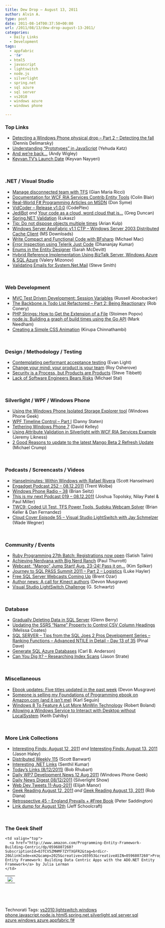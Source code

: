 ```yaml
---
title: Dew Drop – August 13, 2011
author: Alvin A.
type: post
date: 2011-08-14T00:37:50+00:00
url: /2011/08/13/dew-drop-august-13-2011/
categories:
  - Daily Links
  - Development
tags:
  - appfabric
  - 'f#'
  - html5
  - javascript
  - lightswitch
  - node.js
  - silverlight
  - spring.net
  - sql azure
  - sql server
  - vs2010
  - windows azure
  - windows phone

---
```

### <a name="top"></a>Top Links

  * [Detecting a Windows Phone physical drop &#8211; Part 2 &#8211; Detecting the fall][1] (Dennis Delimarsky)
  * [Understanding “Prototypes” in JavaScript][2] (Yehuda Katz)
  * [And we’re back…][3] (Andy Wigley)
  * [Keyvan.TV&#8217;s Launch Date][4] (Keyvan Nayyeri)

&#160;

### <a name="dotnet"></a>.NET / Visual Studio

  * [Manage disconnected team with TFS][5] (Gian Maria Ricci)
  * [Documentation for WCF RIA Services Contrib Entity Tools][6] (Colin Blair)
  * [Real-World F# Programming Articles on MSDN][7] (Don Syme)
  * <a href="http://vidcoder.codeplex.com/releases/view/71622" target="_blank">VidCoder &#8211; Release v1.0.0</a> (CodePlex)
  * [JediBot][8] _and_ [Your code as a cloud, word cloud that is&#8230;][9] (Greg Duncan)
  * [Spring.NET Validation][10] (Łukasz)
  * [Tip: Do not dispose objects multiple times][11] (Arian Kulp)
  * [Windows Server AppFabric v1.1 CTP &#8211; Windows Server 2003 Distributed Cache Client][12] (MS Downloads)
  * [Write Compact and Functional Code with BFsharp][13] (Michael Mac)
  * [Error Inspection using Telerik Just Code][14] (Dhananjay Kumar)
  * [Enums in the Entity Designer][15] (Sarah McDevitt)
  * [Hybrid Reference Implementation Using BizTalk Server, Windows Azure & SQL Azure][16] (Valery Mizonov)
  * [Validating Emails for System.Net.Mail][17] (Steve Smith)

&#160;

### <a name="web"></a>Web Development

  * [MVC Test Driven Development: Session Variables][18] (Russell Aboobacker)
  * [The Backbone.js Todo List Refactored &#8211; Part 2: Being Reactionary][19] (Rob Conery)
  * [PHP Strings: How to Get the Extension of a File][20] (Stoimen Popov)
  * [node.js: Building a graph of build times using the Go API][21] (Mark Needham)
  * [Creating a Simple CSS Animation][22] (Kirupa Chinnathambi)

&#160;

### <a name="design"></a>Design / Methodology / Testing

  * [Contemplating performant acceptance testing][23] (Evan Light)
  * [Change your mind: your product is your team][24] (Roy Osherove)
  * [Security is a Process, but Products are Products][25] (Steve Tibbett)
  * [Lack of Software Engineers Bears Risks][26] (Michael Stal)

&#160;

### <a name="silverlight"></a>Silverlight / WPF / Windows Phone

  * [Using the Windows Phone Isolated Storage Explorer tool][27] (Windows Phone Geek)
  * [WPF Timeline Control &#8211; Part I][28] (Danny Staten)
  * [Tethering Windows Phone 7][29] (David Kelley)
  * [Using Attribute Validation in Silverlight with WCF RIA Services Example][30] (Jeremy Likness)
  * [2 Good Reasons to update to the latest Mango Beta 2 Refresh Update][31] (Michael Crump)

&#160;

### <a name="podcasts"></a>Podcasts / Screencasts / Videos

  * <a href="http://feedproxy.google.com/~r/HanselminutesCompleteMP3/~3/GoWpCAtwGEU/default.aspx" target="_blank">Hanselminutes: Within Windows with Rafael Rivera</a> (Scott Hanselman)
  * [Engadget Podcast 252 &#8211; 08.12.2011][32] (Trent Wolbe)
  * [Windows Phone Radio &#8211; 38][33] (Brian Seitz)
  * [This is my next Podcast 019 – 08.12.2011][34] (Joshua Topolsky, Nilay Patel & Paul Miller)
  * [TWC9: Coded UI Test, TFS Power Tools, Sudoku Webcam Solver][35] (Brian Keller & Dan Fernandez)
  * <a href="http://channel9.msdn.com/Shows/Cloud+Cover/Episode-55-Visual-Studio-LightSwitch-with-Jay-Schmelzer" target="_blank">Cloud Cover Episode 55 &#8211; Visual Studio LightSwitch with Jay Schmelzer</a> (Wade Wegner)

&#160;

### <a name="events"></a>Community / Events

  * [Ruby Programming 27th Batch: Registrations now open][36] (Satish Talim)
  * [Achieving Nerdvana with Big Nerd Ranch][37] (Paul Thurrott)
  * [Webcast: “Mango” Jump Start! Aug. 23-24! Pass it on…][38] (Kim Spilker)
  * [Journey to SQL PASS Summit 2011 – Part 2 – Logistics][39] (Luke Hayler)
  * [Free SQL Server Webcasts Coming Up][40] (Brent Ozar)
  * [Author news: A call for Kinect authors][41] (Devon Musgrave)
  * [Visual Studio LightSwitch Challenge][42] (G. Schwartz)

&#160;

### <a name="db"></a>Database

  * [Gradually Deleting Data in SQL Server][43] (Glenn Berry)
  * [Updating the SSRS “Name” Property to Control CSV Column Headings][44] (Melissa Coates)
  * [SQL SERVER – Tips from the SQL Joes 2 Pros Development Series – Ranking Functions – Advanced NTILE in Detail – Day 13 of 35][45] (Pinal Dave)
  * [Generate SQL Azure Databases][46] (Carl B. Anderson)
  * [Can You Dig It? – Researching Index Scans][47] (Jason Strate)

&#160;

### <a name="misc"></a>Miscellaneous

  * [Ebook updates: Five titles updated in the past week][48] (Devon Musgrave)
  * [Someone is selling my Foundations of Programming ebook on Amazon.com (and it isn&#8217;t me)][49] (Karl Seguin)
  * [Windows 8 To Feature A Lot More MinWin Technology][50] (Robert Boland)
  * [Allowing a Windows Service to Interact with Desktop without LocalSystem][51] (Keith Dahlby)

&#160;

### <a name="links"></a>More Link Collections

  * [Interesting Finds: August 12, 2011][52] _and_ [Interesting Finds: August 13, 2011][53] (Jason Haley)
  * [Distributed Weekly 115][54] (Scott Banwart)
  * [Interesting .NET Links][55] (Senthil Kumar)
  * [Today&#8217;s Links (8/12/2011)][56] (Bob Rhubart)
  * [Daily WP7 Development News 12 Aug 2011][57] (Windows Phone Geek)
  * [Daily News Digest 08/12/2011][58] (Silverlight Show)
  * <a href="http://webdevtweets.blogspot.com/2011/08/11-aug-2011.html" target="_blank">Web Dev Tweets 11-Aug-2011</a> (Elijah Manor)
  * [Geek Reading August 12, 2011][59] _and_ [Geek Reading August 13, 2011][60] (Rob Diana)
  * [Retrospective 45 – England Prevails + #Free Book][61] (Peter Saddington)
  * [Link dump for August 12th][62] (Jeff Schoolcraft)

&#160;

### <a name="shelf"></a>The Geek Shelf

<table border="0" cellspacing="0" cellpadding="0">
  <tr>
    <td>
      <img data-recalc-dims="1" decoding="async" src="https://i0.wp.com/ecx.images-amazon.com/images/I/41%252Bw0rGgACL._SL160_.jpg?w=660" />
    </td>
    
    <td valign="top">
      <a href="http://www.amazon.com/Programming-Entity-Framework-Building-Centric/dp/0596807260?SubscriptionId=0JTCV5ZMHMF7ZYTXGFR2&tag=brdicr-20&linkCode=xm2&camp=2025&creative=165953&creativeASIN=0596807260">Programming Entity Framework: Building Data Centric Apps with the ADO.NET Entity Framework</a> by Julia Lerman
    </td>
  </tr>
</table>

&#160;

<div style="padding-bottom: 0px; margin: 0px; padding-left: 0px; padding-right: 0px; display: inline; float: none; padding-top: 0px" id="scid:C16BAC14-9A3D-4c50-9394-FBFEF7A93539:425087ca-22be-4f76-8e8d-94b122d3aec2" class="wlWriterEditableSmartContent">
  <!--dotnetkickit-->
</div>

&#160;

<div style="padding-bottom: 0px; margin: 0px; padding-left: 0px; padding-right: 0px; display: inline; float: none; padding-top: 0px" id="scid:0767317B-992E-4b12-91E0-4F059A8CECA8:feb1a806-f2b6-42c0-bc9b-4d92ecf26b90" class="wlWriterEditableSmartContent">
  Technorati Tags: <a href="http://technorati.com/tags/vs2010" rel="tag">vs2010</a>,<a href="http://technorati.com/tags/lightswitch" rel="tag">lightswitch</a>,<a href="http://technorati.com/tags/windows+phone" rel="tag">windows phone</a>,<a href="http://technorati.com/tags/javascript" rel="tag">javascript</a>,<a href="http://technorati.com/tags/node.js" rel="tag">node.js</a>,<a href="http://technorati.com/tags/html5" rel="tag">html5</a>,<a href="http://technorati.com/tags/spring.net" rel="tag">spring.net</a>,<a href="http://technorati.com/tags/silverlight" rel="tag">silverlight</a>,<a href="http://technorati.com/tags/sql+server" rel="tag">sql server</a>,<a href="http://technorati.com/tags/sql+azure" rel="tag">sql azure</a>,<a href="http://technorati.com/tags/windows+azure" rel="tag">windows azure</a>,<a href="http://technorati.com/tags/appfabric" rel="tag">appfabric</a>,<a href="http://technorati.com/tags/f%23" rel="tag">f#</a>
</div>

 [1]: http://feeds.dzone.com/~r/zones/dotnet/~3/pLeRsy5syk0/detecting-windows-phone-0
 [2]: http://feedproxy.google.com/~r/KatzGotYourTongue/~3/CeVa9V66Jj0/
 [3]: http://mobileworld.appamundi.com/blogs/andywigley/archive/2011/08/12/and-we-re-back.aspx
 [4]: http://www.nayyeri.net/keyvan-tv-launch-date
 [5]: http://feedproxy.google.com/~r/AlkampferEng/~3/lFnADzo8gMk/
 [6]: http://www.riaservicesblog.com/Blog/post/Documentation-for-WCF-RIA-Services-Contrib-Entity-Tools.aspx
 [7]: http://blogs.msdn.com/b/fsharpteam/archive/2011/08/13/real-world-f-programming-articles-on-msdn.aspx
 [8]: http://channel9.msdn.com/coding4fun/kinect/JediBot
 [9]: http://channel9.msdn.com/coding4fun/blog/Your-code-as-a-cloud-word-cloud-that-is
 [10]: http://www.javablogs.com/Jump.action?id=667781
 [11]: http://feedproxy.google.com/~r/ArianKulp/~3/XlTeK4TE7zM/tip-do-not-dispose-objects-multiple-times
 [12]: http://feedproxy.google.com/~r/MicrosoftDownloadCenter/~3/0Da6u7XNxQo/details.aspx
 [13]: http://www.codeproject.com/KB/library/BFsharp.aspx
 [14]: http://debugmode.net/2011/08/13/error-inspection-using-telerik-just-code/
 [15]: http://blogs.msdn.com/b/efdesign/archive/2011/08/12/enums-in-the-entity-designer.aspx
 [16]: http://windowsazurecat.com/2011/08/hybrid-reference-implementation-biztalk-server-windows-azure-sql-azure/
 [17]: http://stevesmithblog.com/blog/validating-emails-for-system-net-mail/
 [18]: http://www.codeproject.com/KB/aspnet/SessionVariables.aspx
 [19]: http://feedproxy.google.com/~r/wekeroad/EeKc/~3/0SbfbzCl-OU/8831772818
 [20]: http://feeds.dzone.com/~r/zones/css/~3/VrWhzN7bmz0/php-strings-how-get-extension
 [21]: http://feedproxy.google.com/~r/MarkNeedham/~3/-97zqZuCQ5U/
 [22]: http://www.kirupa.com/html5/creating_simple_css_animation.htm
 [23]: http://evan.tiggerpalace.com/articles/2011/08/12/contemplating-performant-acceptance-testing/
 [24]: http://feedproxy.google.com/~r/5whys/~3/8Q9EDxdUZ50/change-your-mind-your-product-is-your-team.html
 [25]: http://feedproxy.google.com/~r/stevex-blog/~3/VlWO1pJIJIM/
 [26]: http://www.infoq.com/news/2011/08/lackeng
 [27]: http://www.windowsphonegeek.com/tips/Using-the-Windows-Phone-Isolated-Storage-Explorer-tool
 [28]: http://www.codeproject.com/KB/WPF/WPFTimelineControl_I.aspx
 [29]: http://www.dzone.com/news/tethering-windows-phone-7
 [30]: http://feedproxy.google.com/~r/CSharperImage/~3/0uydJaBnJU8/using-attribute-validation-in.html
 [31]: http://feedproxy.google.com/~r/MichaelCrump/~3/6By3iZEdodo/2-good-reasons-to-update-to-the-latest-mango-beta.aspx
 [32]: http://www.engadget.com/2011/08/12/engadget-podcast-252-08-12-2011/
 [33]: http://windowsteamblog.com/windows_phone/b/windowsphone/archive/2011/08/12/windows-phone-radio-38.aspx
 [34]: http://feedproxy.google.com/~r/ThisIsMyNextPodcast/~3/bZDwI4IRdmo/
 [35]: http://channel9.msdn.com/Shows/This+Week+On+Channel+9/TWC9-Coded-UI-Test-TFS-Power-Tools-Sudoku-Webcam-Solver
 [36]: http://feedproxy.google.com/~r/LearningRubyBlog/~3/SvSUqomMzwE/
 [37]: http://www.winsupersite.com/article/developer/achieving-nerdvana-big-nerd-ranch-140171
 [38]: http://blogs.msdn.com/b/microsoft_press/archive/2011/08/12/webcast-mango-jump-start-aug-23-24-pass-it-on.aspx
 [39]: http://feedproxy.google.com/~r/sqlserverpedia/~3/bPV-wr00dYE/
 [40]: http://feedproxy.google.com/~r/BrentOzar-SqlServerDba/~3/PT_rDTnG7Uc/
 [41]: http://blogs.msdn.com/b/microsoft_press/archive/2011/08/12/author-news-a-call-for-kinect-authors.aspx
 [42]: http://blogs.infragistics.com/blogs/lightswitch/archive/2011/08/12/visual-studio-lightswitch-challenge.aspx
 [43]: http://www.sqlservercentral.com/blogs/glennberry/archive/2011/08/13/gradually-deleting-data-in-sql-server.aspx
 [44]: http://feedproxy.google.com/~r/sqlserverpedia/~3/q2Mdv23KGC8/
 [45]: http://blog.sqlauthority.com/2011/08/13/sql-server-tips-from-the-sql-joes-2-pros-development-series-ranking-functions-advanced-ntile-in-detail-day-13-of-35/
 [46]: http://www.codeproject.com/KB/solution-center/Generate-SQL-Azure.aspx
 [47]: http://feedproxy.google.com/~r/sqlserverpedia/~3/OMBmS0at2Bo/
 [48]: http://blogs.msdn.com/b/microsoft_press/archive/2011/08/12/ebook-updates-five-titles-updated-in-the-past-week.aspx
 [49]: http://openmymind.net/2011/8/12/Amazon-Is-Selling-My-Free-Ebook
 [50]: http://feedproxy.google.com/~r/windows-8-news/~3/Vp_ieYB-oY0/
 [51]: http://feedproxy.google.com/~r/LosTechies/~3/niYbO1jBpqc/
 [52]: http://jasonhaley.com/blog/post.aspx?id=32d88b1e-ed7d-4ead-ae33-8d818037694c
 [53]: http://jasonhaley.com/blog/post.aspx?id=00b16455-c39b-47f8-9ad2-4d390da6de64
 [54]: http://feedproxy.google.com/~r/roguetechnology/~3/Sj72K4EY7NY/
 [55]: http://feedproxy.google.com/~r/ginktage/EPSB/~3/fZ5-Spf03vE/
 [56]: http://feedproxy.google.com/~r/brhubartOTN/~3/CgDeNPHDBwg/today_s_links_8_12
 [57]: http://www.windowsphonegeek.com/news/daily-wp7-development-news-12-aug-2011
 [58]: http://feedproxy.google.com/~r/silverlightshow/~3/Wpff7cBRaeQ/Daily-News-Digest-08-12-2011.aspx
 [59]: http://feedproxy.google.com/~r/RegularGeek/~3/ubxx2QFWrkQ/
 [60]: http://feedproxy.google.com/~r/RegularGeek/~3/WQMufB2ofNU/
 [61]: http://feedproxy.google.com/~r/agilescout/~3/zu50eNKrq_E/
 [62]: http://thequeue.net/blog/2011/08/12/link-dump-for-august-12th/